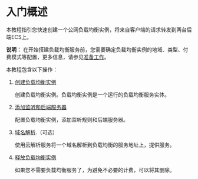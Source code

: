 # 入门概述

本教程指引您快速创建一个公网负载均衡实例，将来自客户端的请求转发到两台后端ECS上。

**说明：** 在开始搭建负载均衡服务前，您需要确定负载均衡实例的地域、类型、付费模式等配置，更多信息，请参见[准备工作](/intl.zh-CN/传统型负载均衡CLB/快速入门/准备工作.md)。

本教程包含以下操作：

1.  [创建负载均衡实例]()

    创建负载均衡实例。负载均衡实例是一个运行的负载均衡服务实体。

2.  [添加监听和后端服务器](/intl.zh-CN/传统型负载均衡CLB/快速入门/配置负载均衡实例.md)

    配置负载均衡实例，添加监听规则和后端服务器。

3.  [域名解析](/intl.zh-CN/传统型负载均衡CLB/快速入门/域名解析.md).（可选）

    使用云解析服务将一个域名解析到负载均衡的服务地址上，提供服务。

4.  [释放负载均衡实例](/intl.zh-CN/传统型负载均衡CLB/快速入门/释放负载均衡实例.md)

    如果您不需要负载均衡服务了，为避免不必要的计费，可以将其删除。


